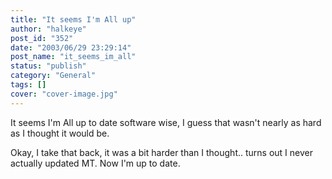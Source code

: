 ```yaml
---
title: "It seems I'm All up"
author: "halkeye"
post_id: "352"
date: "2003/06/29 23:29:14"
post_name: "it_seems_im_all"
status: "publish"
category: "General"
tags: []
cover: "cover-image.jpg"
---
```


It seems I'm All up to date software wise, I guess that wasn't nearly as hard as I thought it would be.


Okay, I take that back, it was a bit harder than I thought.. turns out I never actually updated MT. Now I'm up to date.
